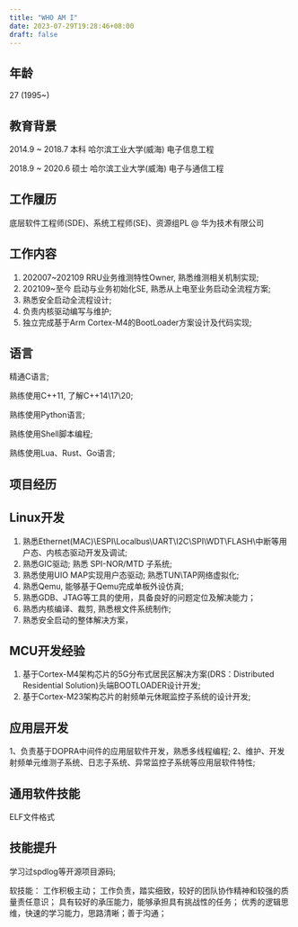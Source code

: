 ```yaml
---
title: "WHO AM I"
date: 2023-07-29T19:28:46+08:00
draft: false
---
```


## 年龄

27 (1995~)


## 教育背景

2014.9 ~ 2018.7     本科        哈尔滨工业大学(威海)        电子信息工程

2018.9 ~ 2020.6     硕士        哈尔滨工业大学(威海)        电子与通信工程


## 工作履历

底层软件工程师(SDE)、系统工程师(SE)、资源组PL @ 华为技术有限公司


## 工作内容

1. 202007~202109    RRU业务维测特性Owner, 熟悉维测相关机制实现;
2. 202109~至今      启动与业务初始化SE, 熟悉从上电至业务启动全流程方案;
3. 熟悉安全启动全流程设计;
4. 负责内核驱动编写与维护;
5. 独立完成基于Arm Cortex-M4的BootLoader方案设计及代码实现;


## 语言

精通C语言;

熟练使用C++11, 了解C++14\17\20;

熟练使用Python语言;

熟练使用Shell脚本编程;

熟练使用Lua、Rust、Go语言;

## 项目经历

##  Linux开发
1. 熟悉Ethernet(MAC)\ESPI\Localbus\UART\I2C\SPI\WDT\FLASH\中断等用户态、内核态驱动开发及调试;
2. 熟悉GIC驱动; 熟悉 SPI-NOR/MTD 子系统;
3. 熟悉使用UIO MAP实现用户态驱动; 熟悉TUN\TAP网络虚拟化;
4. 熟悉Qemu, 能够基于Qemu完成单板外设仿真;
5. 熟悉GDB、JTAG等工具的使用，具备良好的问题定位及解决能力；
6. 熟悉内核编译、裁剪, 熟悉根文件系统制作;
7. 熟悉安全启动的整体解决方案，

## MCU开发经验
1. 基于Cortex-M4架构芯片的5G分布式居民区解决方案(DRS：Distributed Residential Solution)头端BOOTLOADER设计开发;
2. 基于Cortex-M23架构芯片的射频单元休眠监控子系统的设计开发;

## 应用层开发
1、负责基于DOPRA中间件的应用层软件开发，熟悉多线程编程;
2、维护、开发射频单元维测子系统、日志子系统、异常监控子系统等应用层软件特性;


## 通用软件技能
ELF文件格式

##  技能提升
学习过spdlog等开源项目源码;
 




软技能：
工作积极主动；
工作负责，踏实细致，较好的团队协作精神和较强的质量责任意识；
具有较好的承压能力，能够承担具有挑战性的任务；
优秀的逻辑思维，快速的学习能力，思路清晰；善于沟通；


